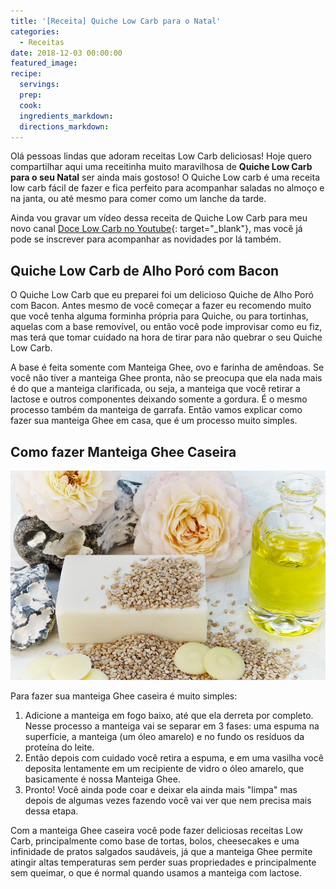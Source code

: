 ```yaml
---
title: '[Receita] Quiche Low Carb para o Natal'
categories:
  - Receitas
date: 2018-12-03 00:00:00
featured_image:
recipe:
  servings:
  prep:
  cook:
  ingredients_markdown:
  directions_markdown:
---
```


Ol&aacute; pessoas lindas que adoram receitas Low Carb deliciosas! Hoje quero compartilhar aqui uma receitinha muito maravilhosa de **Quiche Low Carb para o seu Natal** ser ainda mais gostoso! O Quiche Low carb &eacute; uma receita low carb f&aacute;cil de fazer e fica perfeito para acompanhar saladas no almo&ccedil;o e na janta, ou at&eacute; mesmo para comer como um lanche da tarde.

Ainda vou gravar um v&iacute;deo dessa receita de Quiche Low Carb para meu novo canal [Doce Low Carb no Youtube](https://www.youtube.com/fabiolafaria?sub_confirmation=1){: target="_blank"}, mas voc&ecirc; j&aacute; pode se inscrever para acompanhar as novidades por l&aacute; tamb&eacute;m.

## **Quiche Low Carb de Alho Por&oacute; com Bacon**

O Quiche Low Carb que eu preparei foi um delicioso Quiche de Alho Por&oacute; com Bacon. Antes mesmo de voc&ecirc; come&ccedil;ar a fazer eu recomendo muito que voc&ecirc; tenha alguma forminha pr&oacute;pria para Quiche, ou para tortinhas, aquelas com a base remov&iacute;vel, ou ent&atilde;o voc&ecirc; pode improvisar como eu fiz, mas ter&aacute; que tomar cuidado na hora de tirar para n&atilde;o quebrar o seu Quiche Low Carb.

A base &eacute; feita somente com Manteiga Ghee, ovo e farinha de am&ecirc;ndoas. Se voc&ecirc; n&atilde;o tiver a manteiga Ghee pronta, n&atilde;o se preocupa que ela nada mais &eacute; do que a manteiga clarificada, ou seja, a manteiga que voc&ecirc; retirar a lactose e outros componentes deixando somente a gordura. &Eacute; o mesmo processo tamb&eacute;m da manteiga de garrafa. Ent&atilde;o vamos explicar como fazer sua manteiga Ghee em casa, que &eacute; um processo muito simples.

## Como fazer Manteiga Ghee Caseira

![](/uploads/manteiga-ghee-clarificada.jpg)

Para fazer sua manteiga Ghee caseira &eacute; muito simples:

1. Adicione a manteiga em fogo baixo, at&eacute; que ela derreta por completo. Nesse processo a manteiga vai se separar em 3 fases: uma espuma na superf&iacute;cie, a manteiga (um &oacute;leo amarelo) e no fundo os res&iacute;duos da prote&iacute;na do leite.&nbsp;
2. Ent&atilde;o depois com cuidado voc&ecirc; retira a espuma, e em uma vasilha voc&ecirc; deposita lentamente em um recipiente de vidro o &oacute;leo amarelo, que basicamente &eacute; nossa Manteiga Ghee.
3. Pronto! Voc&ecirc; ainda pode coar e deixar ela ainda mais "limpa" mas depois de algumas vezes fazendo voc&ecirc; vai ver que nem precisa mais dessa etapa.

Com a manteiga Ghee caseira voc&ecirc; pode fazer deliciosas receitas Low Carb, principalmente como base de tortas, bolos, cheesecakes e uma infinidade de pratos salgados saud&aacute;veis, j&aacute; que a manteiga Ghee permite atingir altas temperaturas sem perder suas propriedades e principalmente sem queimar, o que &eacute; normal quando usamos a manteiga com lactose.

&nbsp;

&nbsp;

&nbsp;

&nbsp;
